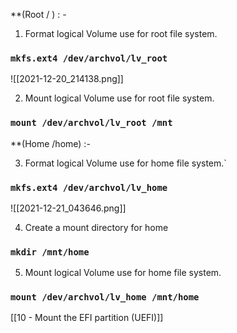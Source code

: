 
**(Root / )  : -

1. Format logical Volume use for root file system.

### `mkfs.ext4 /dev/archvol/lv_root`

![[2021-12-20_214138.png]]

2. Mount logical Volume use for root file system.

### `mount /dev/archvol/lv_root /mnt`

**(Home /home) :-

3. Format logical Volume use for home file system.`

### `mkfs.ext4 /dev/archvol/lv_home`

![[2021-12-21_043646.png]]

4. Create a mount directory for home

### `mkdir /mnt/home`

5. Mount logical Volume use for home file system.

### `mount /dev/archvol/lv_home /mnt/home`

[[10 - Mount the EFI partition (UEFI)]]
